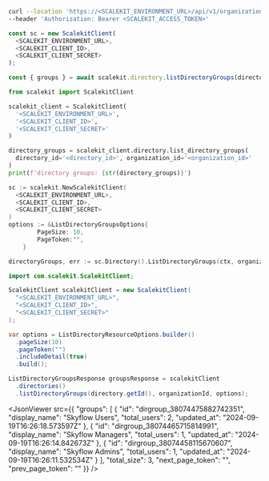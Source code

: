 <CodeWithHeader method="get" endpoint="/api/v1/organizations/{organization_id}/directories/{directory_id}/groups">
<Tabs groupId="tech-stack" querystring>
<TabItem value="curl" label="cURL">

```bash showLineNumbers
curl --location 'https://<SCALEKIT_ENVIRONMENT_URL>/api/v1/organizations/<organization_id>/directories/<directory_id>/groups' \
--header 'Authorization: Bearer <SCALEKIT_ACCESS_TOKEN>'
```

</TabItem>
<TabItem value="nodejs" label="Node.js">

```js showLineNumbers
const sc = new ScalekitClient(
  <SCALEKIT_ENVIRONMENT_URL>,
  <SCALEKIT_CLIENT_ID>,
  <SCALEKIT_CLIENT_SECRET>
);

const { groups } = await scalekit.directory.listDirectoryGroups(directoryId);
```

</TabItem>
<TabItem value="py" label="Python">

```python showLineNumbers
from scalekit import ScalekitClient

scalekit_client = ScalekitClient(
  '<SCALEKIT_ENVIRONMENT_URL>',
  '<SCALEKIT_CLIENT_ID>',
  '<SCALEKIT_CLIENT_SECRET>'
)

directory_groups = scalekit_client.directory.list_directory_groups(
  directory_id='<directory_id>', organization_id='<organization_id>'
)
print(f'directory groups: {str(directory_groups)}')
```

</TabItem>
<TabItem value="golang" label="Go">

```go showLineNumbers
sc := scalekit.NewScalekitClient(
  <SCALEKIT_ENVIRONMENT_URL>,
  <SCALEKIT_CLIENT_ID>,
  <SCALEKIT_CLIENT_SECRET>
)
options := &ListDirectoryGroupsOptions{
		PageSize: 10,
		PageToken:"",
	}

directoryGroups, err := sc.Directory().ListDirectoryGroups(ctx, organizationId, directoryId, options)
```

</TabItem>

<TabItem value="java" label="Java">

```java showLineNumbers
import com.scalekit.ScalekitClient;

ScalekitClient scalekitClient = new ScalekitClient(
  "<SCALEKIT_ENVIRONMENT_URL>",
  "<SCALEKIT_CLIENT_ID>",
  "<SCALEKIT_CLIENT_SECRET>"
);

var options = ListDirectoryResourceOptions.builder()
  .pageSize(10)
  .pageToken("")
  .includeDetail(true)
  .build();

ListDirectoryGroupsResponse groupsResponse = scalekitClient
  .directories()
  .listDirectoryGroups(directory.getId(), organizationId, options);

```

</TabItem>

</Tabs>
</CodeWithHeader>
<CodeWithHeader title="Response">

<JsonViewer src={{
    "groups": [
        {
            "id": "dirgroup_38074475882742351",
            "display_name": "Skyflow Users",
            "total_users": 2,
            "updated_at": "2024-09-19T16:26:18.573597Z"
        },
        {
            "id": "dirgroup_38074465715814991",
            "display_name": "Skyflow Managers",
            "total_users": 1,
            "updated_at": "2024-09-19T16:26:14.842673Z"
        },
        {
            "id": "dirgroup_38074458115670607",
            "display_name": "Skyflow Admins",
            "total_users": 1,
            "updated_at": "2024-09-19T16:26:11.532534Z"
        }
    ],
    "total_size": 3,
    "next_page_token": "",
    "prev_page_token": ""
}} />

</CodeWithHeader>
